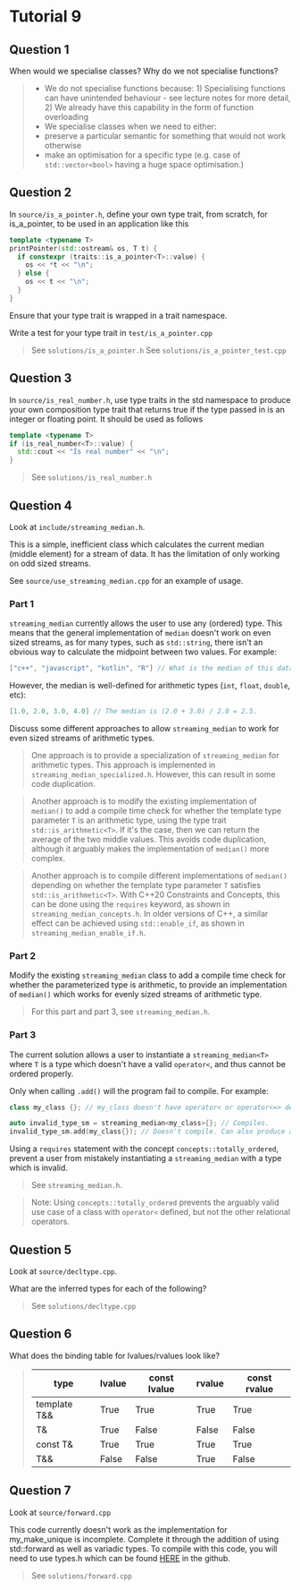 # Tutorial 9

## Question 1

When would we specialise classes? Why do we not specialise functions?

> * We do not specialise functions because: 1)
Specialising functions can have unintended behaviour - see lecture notes for more detail, 2) We already have this capability in the form of function overloading
> * We specialise classes when we need to either:
> * preserve a particular semantic for something that would not work otherwise
> * make an optimisation for a specific type (e.g. case of `std::vector<bool>` having a huge space optimisation.)

## Question 2

In `source/is_a_pointer.h`, define your own type trait, from scratch, for is_a_pointer, to be used in an application like this

```cpp
template <typename T>
printPointer(std::ostream& os, T t) {
  if constexpr (traits::is_a_pointer<T>::value) {
  	os << *t << "\n";
  } else {
  	os << t << "\n";
  }
}
```

Ensure that your type trait is wrapped in a trait namespace.

Write a test for your type trait in `test/is_a_pointer.cpp`

> See `solutions/is_a_pointer.h`
> See `solutions/is_a_pointer_test.cpp`

## Question 3

In `source/is_real_number.h`, use type traits in the std namespace to produce your own composition type trait that returns true if the type passed in is an integer or floating point. It should be used as follows

```cpp
template <typename T>
if (is_real_number<T>::value) {
  std::cout << "Is real number" << "\n";
}
```

> See `solutions/is_real_number.h`

## Question 4

Look at `include/streaming_median.h`.

This is a simple, inefficient class which calculates the current median (middle element) for a stream of data. It has the limitation of only working on odd sized streams.

See `source/use_streaming_median.cpp` for an example of usage.

### Part 1
`streaming_median` currently allows the user to use any (ordered) type. This means that the general implementation of `median` doesn't work on even sized streams, as for many types, such as `std::string`, there isn't an obvious way to calculate the midpoint between two values. For example:

```c++
["c++", "javascript", "kotlin", "R"] // What is the median of this data?
```

However, the median is well-defined for arithmetic types (`int`, `float`, `double`, etc):

```c++
[1.0, 2.0, 3.0, 4.0] // The median is (2.0 + 3.0) / 2.0 = 2.5.
```

Discuss some different approaches to allow `streaming_median` to work for even sized streams of arithmetic types.

> One approach is to provide a specialization of `streaming_median` for arithmetic types. This approach is implemented in `streaming_median_specialized.h`. However, this can result in some code duplication.

> Another approach is to modify the existing implementation of `median()` to add a compile time check for whether the template type parameter `T` is an arithmetic type, using the type trait `std::is_arithmetic<T>`. If it's the case, then we can return the average of the two middle values. This avoids code duplication, although it arguably makes the implementation of `median()` more complex.

> Another approach is to compile different implementations of `median()` depending on whether the template type parameter `T` satisfies `std::is_arithmetic<T>`. With C++20 Constraints and Concepts, this can be done using the `requires` keyword, as shown in `streaming_median_concepts.h`. In older versions of C++, a similar effect can be achieved using `std::enable_if`, as shown in `streaming_median_enable_if.h`.

### Part 2
Modify the existing `streaming_median` class to add a compile time check for whether the parameterized type is arithmetic, to provide an implementation of `median()` which works for evenly sized streams of arithmetic type.

> For this part and part 3, see `streaming_median.h`.

### Part 3
The current solution allows a user to instantiate a `streaming_median<T>` where `T` is a type which doesn't have a valid `operator<`, and thus cannot be ordered properly.

Only when calling `.add()` will the program fail to compile. For example:

```c++
class my_class {}; // my_class doesn't have operator< or operator<=> defined.

auto invalid_type_sm = streaming_median<my_class>{}; // Compiles.
invalid_type_sm.add(my_class{}); // Doesn't compile. Can also produce a somewhat complex compiler diagnostic.
```

Using a `requires` statement with the concept `concepts::totally_ordered`, prevent a user from mistakely instantiating a `streaming_median` with a type which is invalid.

> See `streaming_median.h`.

> Note: Using `concepts::totally_ordered` prevents the arguably valid use case of a class with `operator<` defined, but not the other relational operators.

## Question 5

Look at `source/decltype.cpp`.

What are the inferred types for each of the following?

> See `solutions/decltype.cpp`

## Question 6

What does the binding table for lvalues/rvalues look like?

> |type|lvalue|const lvalue|rvalue|const rvalue|
> |----|------|------------|------|------------|
> |template T&&|True|True|True|True|
> |T&|True|False|False|False|
> |const T&|True|True|True|True|
> |T&&|False|False|True|False|

## Question 7

Look at `source/forward.cpp`

This code currently doesn't work as the implementation for my_make_unique is incomplete. Complete it through the addition of using std::forward as well as variadic types. To compile with this code, you will need to use types.h which can be found <a href="https://github.com/cs6771/comp6771/blob/master/lectures/week8/forwarding/types.h">HERE</a> in the github.

> See `solutions/forward.cpp`